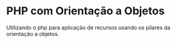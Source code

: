 # PHP com Orientação a Objetos

Utilizando o php para aplicação de recursos usando os pilares da orientação a objetos.